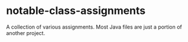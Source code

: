 # notable-class-assignments
A collection of various assignments. Most Java files are just a portion of another project.
